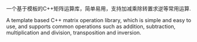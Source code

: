 一个基于模板的C++矩阵运算库，简单易用，支持加减乘除转置求逆等常用运算. 

A template based C++ matrix operation library, which is simple and easy to use, and supports common operations such as addition, subtraction, multiplication and division, transposition and inversion.
